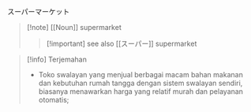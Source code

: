 スーパーマーケット
>[!note] [[Noun]]
>supermarket
> > [!important] see also
> > [[スーパー]]
> > supermarket

>[!info] Terjemahan
>- Toko swalayan yang menjual berbagai macam bahan makanan dan kebutuhan rumah tangga dengan sistem swalayan sendiri, biasanya menawarkan harga yang relatif murah dan pelayanan otomatis;
